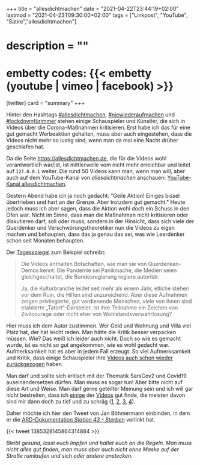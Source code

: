 +++
title = "allesdichtmachen"
date = "2021-04-22T23:44:19+02:00"
lastmod = "2021-04-23T09:30:00+02:00"
tags = ["Linkpost", "YouTube", "Satire","allesdichtmachen"]
# description = ""
# embetty codes: {{< embetty (youtube | vimeo | facebook) <id> >}}
[twitter]
  card = "summary"
+++

Hinter den Hashtags [#allesdichtmachen](https://twitter.com/hashtag/allesdichtmachen), [#niewiederaufmachen](https://twitter.com/hashtag/niewiederaufmachen) und [#lockdownfürimmer](https://twitter.com/hashtag/**lockdownfürimmer**) stehen einige Schauspieler und Künstler, die sich in Videos über die Corona-Maßnahmen kritisieren. Erst habe ich das für eine gut gemacht Werbeaktion gehalten, muss aber auch eingestehen, dass die Videos nicht mehr so lustig sind, wenn man da mal eine Nacht drüber geschlafen hat.

Da die Seite https://allesdichtmachen.de, die für die Videos wohl verantwortlich war/ist, ist mittlerweile vom nicht mehr erreichbar und leitet auf `127.0.0.1` weiter. Die rund 50 Videos kann man, wenn man will, aber auch auf dem YouTube-Kanal von _allesdichtmachen_ anschauen: [YouTube-Kanal allesdichtmachen](https://www.youtube.com/channel/UC3_dHQpx8O9JT2LW1U2Beuw/videos). 

Gestern Abend habe ich ja noch gedacht: "Geile Aktion! Einiges bissel übertrieben und hart an der Grenze. Aber trotzdem gut gemacht." Heute jedoch muss ich aber sagen, dass die Aktion wohl doch ein Schuss in den Ofen war. Nicht im Sinne, dass man die Maßnahmen nicht kritisieren oder diskutieren darf, soll oder muss, sondern in der Hinsicht, dass sich viele der Querdenker und Verschwörungstheoretiker nun die Videos zu eigen machen und behaupten, dass das ja genau das sei, was wie Leerdenker schon seit Monaten behaupten.

Der [Tagesspiegel](https://www.tagesspiegel.de/gesellschaft/panorama/verunglueckte-netz-kampagne-alles-dicht-machen-ist-so-schaebig-dass-es-weh-tut/27124112.html) zum Beispiel schreibt:

> Die Videos enthalten Botschaften, wie man sie von Querdenken-Demos kennt: Die Pandemie sei Panikmache, die Medien seien gleichgeschaltet, die Bundesregierung regiere autoritär.
>
> Ja, die Kulturbranche leidet seit mehr als einem Jahr, etliche stehen vor dem Ruin, die Hilfen sind unzureichend. Aber diese Aufnahmen zeigen privilegierte, gut verdienende Menschen, viele von ihnen sind etablierte „Tatort“-Darsteller. Ist ihre Teilnahme ein Zeichen von Zivilcourage oder nicht eher von Wohlstandsverwahrlosung?

Hier muss ich dem Autor zustimmen. Wer Geld und Wohnung und Villa viel Platz hat, der hat leicht reden. Man hätte die Kritik besser verpacken müssen. Wie? Das weiß ich leider auch nicht. Doch so wie es gemacht wurde, ist es nicht so gut angekommen, wie es wohl gedacht war. Aufmerksamkeit hat es aber in jedem Fall erzeugt. So viel Aufmerksamkeit und Kritik, dass einige Schauspieler ihre [Videos auch schon wieder zurückgezogen](https://www.tagesspiegel.de/gesellschaft/panorama/alles-dicht-machen-kritisiert-corona-politik-liefers-distanziert-sich-von-querdenkern-makatsch-zieht-video-zurueck/27123938.html) haben.

Man darf und sollte sich kritisch mit der Thematik SarsCov2 und Covid19 auseinandersetzen dürfen. Man muss es sogar tun! Aber bitte nicht auf diese Art und Weise. Man darf gerne geteilter Meinung sein und ich will gar nicht bestreiten, dass ich [einige](https://youtu.be/B9i-bpOumRI?list=PLJZme9ZBIhG9gOB4uLw5vO2v5SSxF71iw) der [Videos](https://youtu.be/RJlZZOJA_X4?list=PLJZme9ZBIhG9gOB4uLw5vO2v5SSxF71iw) gut finde, die meisten davon sind mir dann doch zu tief und zu schräg ([1](https://youtu.be/AlDAjrKw3gk?list=PLJZme9ZBIhG9gOB4uLw5vO2v5SSxF71iw), [2](https://youtu.be/KQX79GqSAME?list=PLJZme9ZBIhG9gOB4uLw5vO2v5SSxF71iw), [3](https://youtu.be/sOCi3B9wJ5U?list=PLJZme9ZBIhG9gOB4uLw5vO2v5SSxF71iw), [4](https://youtu.be/UJfNyAru4zQ?list=PLJZme9ZBIhG9gOB4uLw5vO2v5SSxF71iw)).

Daher möchte ich hier den Tweet von Jan Böhmermann einbinden, in dem er die [ARD-Dokumentation _Station 43 - Sterben_](https://www.ardmediathek.de/video/Y3JpZDovL3JiYi1vbmxpbmUuZGUvY2hhcml0ZS1pbnRlbnNpdi8yMDIxLTA0LTE0VDIxOjAwOjAwXzc1YTZhYTgwLThlZjYtNDE3Yy05ZjRhLTI1YjZhZDNkMDRiMC9jaGFyaXRlLWludGVuc2l2LXN0YXRpb24tNDMtZm9sZ2UtMS1zdGVyYmVu/) verlinkt hat.

{{< tweet 1385328145864314884 >}}

_Bleibt gesund, lasst euch Impfen und haltet euch an die Regeln. Man muss nicht alles gut finden, man muss aber auch nicht ohne Maske auf der Straße rumlaufen und sich oder andere anstecken._

<!--more-->
